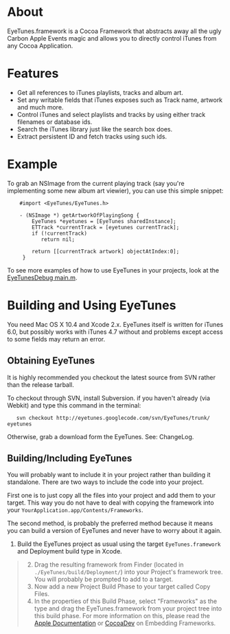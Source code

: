 # About #

EyeTunes.framework is a Cocoa Framework that abstracts away all the
ugly Carbon Apple Events magic and allows you to directly control
iTunes from any Cocoa Application.

# Features #

  * Get all references to iTunes playlists, tracks and album art.
  * Set any writable fields that iTunes exposes such as Track name, artwork and much more.
  * Control iTunes and select playlists and tracks by using either track filenames or database ids.
  * Search the iTunes library just like the search box does.
  * Extract persistent ID and fetch tracks using such ids.

# Example #

To grab an NSImage from the current playing track (say you're
implementing some new album art viewier), you can use this simple snippet:

```
    #import <EyeTunes/EyeTunes.h>
    
    - (NSImage *) getArtworkOfPlayingSong {
        EyeTunes *eyetunes = [EyeTunes sharedInstance];
        ETTrack *currentTrack = [eyetunes currentTrack];
        if (!currentTrack)
           return nil;

        return [[currentTrack artwork] objectAtIndex:0];
     }
```

To see more examples of how to use EyeTunes in your projects, look at
the [EyeTunesDebug main.m](http://code.google.com/p/eyetunes/source/browse/EyeTunes/trunk/main.m).

# Building and Using EyeTunes #

You need Mac OS X 10.4 and Xcode 2.x. EyeTunes itself is written for
iTunes 6.0, but possibly works with iTunes 4.7 without and problems
except access to some fields may return an error.

## Obtaining EyeTunes ##

It is highly recommended you checkout the latest source from SVN
rather than the release tarball.

To checkout through SVN, install Subversion. if you haven't
already (via Webkit) and type this command in the terminal:

```
   svn checkout http://eyetunes.googlecode.com/svn/EyeTunes/trunk/ eyetunes
```

Otherwise, grab a download form the EyeTunes. See: ChangeLog.

## Building/Including EyeTunes ##

You will probably want to include it in your project rather than
building it standalone. There are two ways to include the code into
your project.

First one is to just copy all the files into your project and add them to your target. This way you do not have to deal
with copying the framework into your `YourApplication.app/Contents/Frameworks`.

The second method, is probably the preferred method because it means you can build a version of EyeTunes and never have to worry about it again.

  1. Build the EyeTunes project as usual using the target `EyeTunes.framework` and Deployment build type in Xcode.
> 2. Drag the resulting framework from Finder (located in `./EyeTunes/build/Deployment/`) into your Project's framework tree. You will probably be prompted to add to a target.
> 3. Now add a new Project Build Phase to your target called Copy Files.
> 4. In the properties of this Build Phase, select "Frameworks" as the type and drag the EyeTunes.framework from your project tree into this build phase. For more information on this, please read the [Apple Documentation](http://developer.apple.com/documentation/MacOSX/Conceptual/BPFrameworks/index.html) or [CocoaDev](http://www.cocoadev.com/index.pl?EmbeddingFrameworksInApplications) on Embedding Frameworks.




